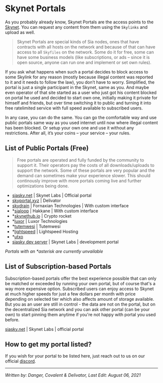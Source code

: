 # Skynet Portals
As you probably already know, Skynet Portals are the access points to the [Skynet](/how-does-it-work/skynet-layer-2.html). You can request any content from them using the `Skylinks` and upload as well.

>Skynet Portals are special kinds of Sia nodes, ones that have contracts with all hosts on the network and because of that can have access to all `Skyfiles` on the network. Some do it for free, some can have some business models (like subscriptions, or ads – since it is open source, anyone can run one and implement or set own rules).

If you ask what happens when such a portal decides to block access to some Skylink for any reason (mostly because illegal content was reported to it and it needs to follow the law), you don’t have to worry. Simplified, the portal is just a single participant in the Skynet, same as you. And maybe even operator of that site started as a user who just got his content blocked on portal he used and decided to start own one, initially making it private for himself and friends, but over time switching it to public and turning it into free ratelimited service with full speed available to subscribed users.

In any case, you can do the same. You can go the comfortable way and use public portals same way as you used internet until now where illegal content has been blocked. Or setup your own one and use it without any restrictions. After all, it’s your coins – your service – your rules.

## List of Public Portals (Free)
>Free portals are operated and fully funded by the community to support it. Their operators pay the costs of all downloads/uploads to support the network. Some of these portals are very popular and the demand can sometimes make your experience slower. This should continously improve with more portals coming live and further optimizations being done.

- <a href="https://siasky.net" target="_blank" rel="noopener noreferrer">siasky.net</a> | Skynet Labs | Official portal
- <a href="https://skyportal.xyz" target="_blank" rel="noopener noreferrer">skyportal.xyz</a> | Delivator
- <a href="https://skydrain.net" target="_blank" rel="noopener noreferrer">skydrain</a> | Fornaxian Technologies | With custom interface
- *<a href="https://sialoop.net" target="_blank" rel="noopener noreferrer">sialoop</a> | Hakkane | With custom interface
- *<a href="https://skynethub.io" target="_blank" rel="noopener noreferrer">skynethub.io</a> | Crypto rocket
- *<a href="https://skynet.luxor.tech" target="_blank" rel="noopener noreferrer">luxor</a> | Luxor Technologies
- *<a href="https://skynet.tutemwesi.com" target="_blank" rel="noopener noreferrer">tutemwesi</a> | Tutemwesi
- *<a href="https://vault.lightspeedhosting.com" target="_blank" rel="noopener noreferrer">lightspeed</a> | Lightspeed Hosting
- *<a href="https://skynet.utxo.no" target="_blank" rel="noopener noreferrer">utxo</a>
- <a href="https://siasky.dev" target="_blank" rel="noopener noreferrer">siasky dev server</a> | Skynet Labs | development portal

*Portals with an \*asterisk are currently unvailable*

## List of Subscription-based Portals
Subscription-based portals offer the best experience possible that can only be matched or exceeded by running your own portal, but of course that's a way more expensive option. Subscribed users can enjoy access to Skynet at much higher speeds for just a few dollars per month with price depending on selected tier which also affects amount of storage available. But you as an user are still in control - the data are not on the portal, but on the decentralized Sia network and you can ask other portal (can be your own) to start pinning them anytime if you're not happy with portal you used before.

<a href="https://siasky.net" target="_blank" rel="noopener noreferrer">siasky.net</a> | Skynet Labs | official portal


## How to get my portal listed?
If you wish for your portal to be listed here, just reach out to us on our official <a href="https://discord.gg/invite/sia" target="_blank" rel="noopener noreferrer">discord</a>.

---
*Written by: Danger, Covalent & Delivator, Last Edit: August 06, 2021*
